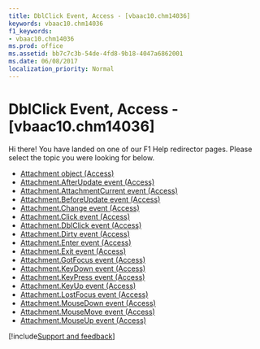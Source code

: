 ```yaml
---
title: DblClick Event, Access - [vbaac10.chm14036]
keywords: vbaac10.chm14036
f1_keywords:
- vbaac10.chm14036
ms.prod: office
ms.assetid: bb7c7c3b-54de-4fd8-9b18-4047a6862001
ms.date: 06/08/2017
localization_priority: Normal
---
```



# DblClick Event, Access - [vbaac10.chm14036]

Hi there! You have landed on one of our F1 Help redirector pages. Please select the topic you were looking for below.

- [Attachment object (Access)](http://msdn.microsoft.com/library/b0756145-9012-f9b9-7df9-e168defed3bf%28Office.15%29.aspx)
- [Attachment.AfterUpdate event (Access)](http://msdn.microsoft.com/library/09dfe871-0e56-38fc-46d2-c517ea795907%28Office.15%29.aspx)
- [Attachment.AttachmentCurrent event (Access)](http://msdn.microsoft.com/library/4b81608a-d591-7ce2-0075-8d841a825a9f%28Office.15%29.aspx)
- [Attachment.BeforeUpdate event (Access)](http://msdn.microsoft.com/library/0437e831-b96f-60b6-1a7c-3e1f720394b7%28Office.15%29.aspx)
- [Attachment.Change event (Access)](http://msdn.microsoft.com/library/5b34517d-f3a8-a10d-1bc3-ed3bc8ecc484%28Office.15%29.aspx)
- [Attachment.Click event (Access)](http://msdn.microsoft.com/library/cdeff1db-5d95-dab5-79ae-d02ac25d5659%28Office.15%29.aspx)
- [Attachment.DblClick event (Access)](http://msdn.microsoft.com/library/abc31523-5154-2d91-67c0-03cc0e73e957%28Office.15%29.aspx)
- [Attachment.Dirty event (Access)](http://msdn.microsoft.com/library/d211238b-cbe4-f0ef-471b-33c1ced1aa9b%28Office.15%29.aspx)
- [Attachment.Enter event (Access)](http://msdn.microsoft.com/library/0ca691d8-aace-3240-c7c7-acfb69960f4a%28Office.15%29.aspx)
- [Attachment.Exit event (Access)](http://msdn.microsoft.com/library/a083d56d-7a57-6874-14e6-c830f598a950%28Office.15%29.aspx)
- [Attachment.GotFocus event (Access)](http://msdn.microsoft.com/library/9c841973-cb31-2ec6-d593-97ad8803250b%28Office.15%29.aspx)
- [Attachment.KeyDown event (Access)](http://msdn.microsoft.com/library/91a000e2-0a4e-4dd0-2715-b1987eb7212a%28Office.15%29.aspx)
- [Attachment.KeyPress event (Access)](http://msdn.microsoft.com/library/fc54afea-35ca-e354-1223-c7f3d5cf00b0%28Office.15%29.aspx)
- [Attachment.KeyUp event (Access)](http://msdn.microsoft.com/library/4b13f772-12e7-b840-029a-3736df1a9645%28Office.15%29.aspx)
- [Attachment.LostFocus event (Access)](http://msdn.microsoft.com/library/b2a680bb-faec-bc7d-c568-3c827ee5d6b1%28Office.15%29.aspx)
- [Attachment.MouseDown event (Access)](http://msdn.microsoft.com/library/45056b32-a019-1284-35e4-fefab6ba2e3e%28Office.15%29.aspx)
- [Attachment.MouseMove event (Access)](http://msdn.microsoft.com/library/61ec0bdb-6e39-a4a7-92aa-45d543e35109%28Office.15%29.aspx)
- [Attachment.MouseUp event (Access)](http://msdn.microsoft.com/library/af4d03e6-af13-d91f-168f-70e90783aa2a%28Office.15%29.aspx)

[!include[Support and feedback](~/includes/feedback-boilerplate.md)]